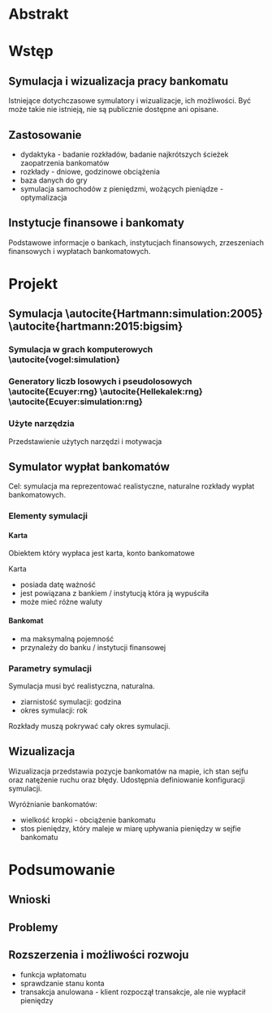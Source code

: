 # Abstrakt

# Wstęp

## Symulacja i wizualizacja pracy bankomatu

Istniejące dotychczasowe symulatory i wizualizacje, ich możliwości. Być może takie nie istnieją, nie są publicznie dostępne ani opisane. 

## Zastosowanie

 - dydaktyka - badanie rozkładów, badanie najkrótszych ścieżek zaopatrzenia bankomatów
 - rozkłady - dniowe, godzinowe obciążenia
 - baza danych do gry
 - symulacja samochodów z pieniędzmi, wożących pieniądze - optymalizacja

## Instytucje finansowe i bankomaty

Podstawowe informacje o bankach, instytucjach finansowych, zrzeszeniach finansowych i wypłatach bankomatowych.

# Projekt

## Symulacja \autocite{Hartmann:simulation:2005} \autocite{hartmann:2015:bigsim}

### Symulacja w grach komputerowych \autocite{vogel:simulation}

### Generatory liczb losowych i pseudolosowych \autocite{Ecuyer:rng} \autocite{Hellekalek:rng} \autocite{Ecuyer:simulation:rng}

### Użyte narzędzia

Przedstawienie użytych narzędzi i motywacja

## Symulator wypłat bankomatów

Cel: symulacja ma reprezentować realistyczne, naturalne rozkłady wypłat bankomatowych.

### Elementy symulacji

#### Karta

Obiektem który wypłaca jest karta, konto bankomatowe

Karta
 - posiada datę ważność
 - jest powiązana z bankiem / instytucją która ją wypuściła
 - może mieć różne waluty

 #### Bankomat

 - ma maksymalną pojemność
 - przynależy do banku / instytucji finansowej

### Parametry symulacji

Symulacja musi być realistyczna, naturalna.

 - ziarnistość symulacji: godzina
 - okres symulacji: rok

Rozkłady muszą pokrywać cały okres symulacji.

## Wizualizacja

Wizualizacja przedstawia pozycje bankomatów na mapie, ich stan sejfu oraz natężenie ruchu oraz błędy.
Udostępnia definiowanie konfiguracji symulacji.

Wyróżnianie bankomatów:
 - wielkość kropki - obciążenie bankomatu
 - stos pieniędzy, który maleje w miarę upływania pieniędzy w sejfie bankomatu


# Podsumowanie

## Wnioski

## Problemy

## Rozszerzenia i możliwości rozwoju

 - funkcja wpłatomatu
 - sprawdzanie stanu konta
 - transakcja anulowana - klient rozpoczął transakcje, ale nie wypłacił pieniędzy
